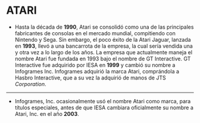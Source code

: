 # ATARI

* Hasta la década de **1990**, Atari se consolidó como una de las principales fabricantes de consolas en el mercado mundial, compitiendo con Nintendo y Sega. Sin embargo, el poco éxito de la Atari Jaguar, lanzada en **1993**, llevó a una bancarrota de la empresa, la cual sería vendida una y otra vez a lo largo de los años. La empresa que actualmente maneja el nombre Atari fue fundada en 1993 bajo el nombre de GT Interactive. GT Interactive fue adquirido por IESA en **1999** y cambió su nombre a Infogrames Inc. Infogrames adquirió la marca Atari, comprándola a Hasbro Interactive, que a su vez la adquirió de manos de JTS _Corporation_.
___
* Infogrames, Inc. ocasionalmente usó el nombre Atari como marca, para títulos especiales, antes de que IESA cambiara oficialmente su nombre a Atari, Inc. en el año **2003**.